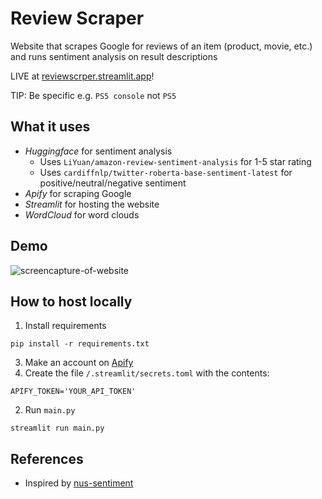 # Review Scraper
Website that scrapes Google for reviews of an item (product, movie, etc.) and runs sentiment analysis on result descriptions

LIVE at [reviewscrper.streamlit.app](https://reviewscrper.streamlit.app/)!

TIP: Be specific e.g. `PS5 console` not `PS5`

## What it uses
 - *Huggingface* for sentiment analysis
    - Uses `LiYuan/amazon-review-sentiment-analysis` for 1-5 star rating
    - Uses `cardiffnlp/twitter-roberta-base-sentiment-latest` for positive/neutral/negative sentiment
 - *Apify* for scraping Google
 - *Streamlit* for hosting the website
 - *WordCloud* for word clouds

## Demo
![screencapture-of-website](https://user-images.githubusercontent.com/80515759/224659991-f35ab6ad-9767-47cc-ab33-9b12daf4b3d0.png)

## How to host locally
1. Install requirements
```
pip install -r requirements.txt
```
3. Make an account on [Apify](https://apify.com/)
4. Create the file `/.streamlit/secrets.toml` with the contents:
```
APIFY_TOKEN='YOUR_API_TOKEN'
```
2. Run `main.py`
```
streamlit run main.py
```

## References
 - Inspired by [nus-sentiment](https://github.com/nus-sentiment/nus-sentiment)


